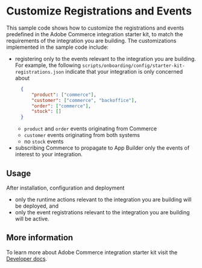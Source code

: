 # Customize Registrations and Events

This sample code shows how to customize the registrations and events predefined in the Adobe Commerce integration starter kit, to match the requirements of the integration you are building.
The customizations implemented in the sample code include:
- registering only to the events relevant to the integration you are building. For example, the following `scripts/onboarding/config/starter-kit-registrations.json` indicate that your integration is only concerned about
    ```json
      {
          "product": ["commerce"],
          "customer": ["commerce", "backoffice"],
          "order": ["commerce"],
          "stock": []
      }
    ```
  - `product` and `order` events originating from Commerce
  - `customer` events originating from both systems
  - no `stock` events
- subscribing Commerce to propagate to App Builder only the events of interest to your integration. 

## Usage

After installation, configuration and deployment
- only the runtime actions relevant to the integration you are building will be deployed, and
- only the event registrations relevant to the integration you are building will be active.

## More information

To learn more about Adobe Commerce integration starter kit visit the [Developer docs](https://developer.adobe.com/commerce/extensibility/starter-kit/).
